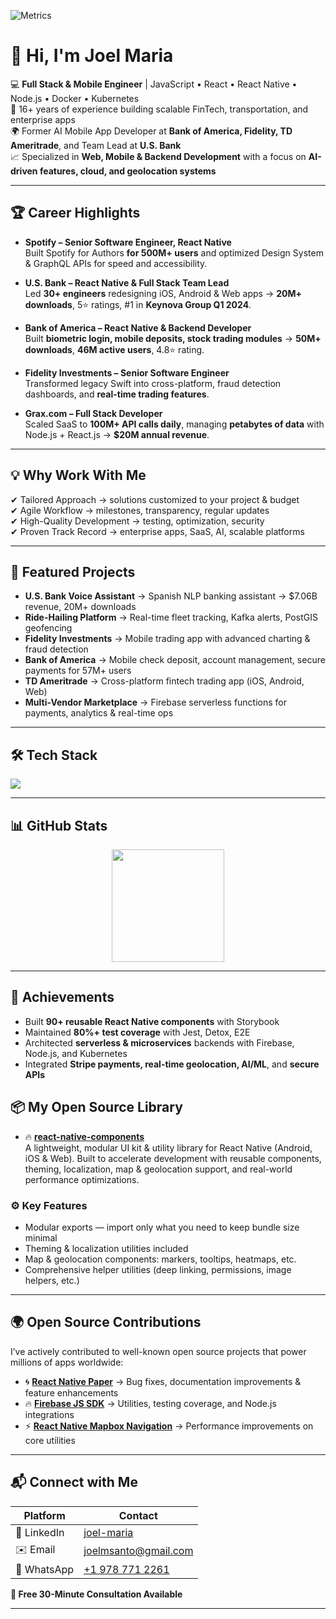 ![Metrics](https://metrics.lecoq.io/jmstechnologiesinc?template=classic&leetcode=1&languages=1&base=header%2C%20activity%2C%20community%2C%20repositories%2C%20metadata&base.indepth=false&base.hireable=false&base.skip=false&languages=false&languages.limit=8&languages.threshold=0%25&languages.other=false&languages.colors=github&languages.aliases=react%2C%20react%20native%2C%20javascript&languages.sections=most-used&languages.indepth=false&languages.analysis.timeout=15&languages.analysis.timeout.repositories=7.5&languages.categories=markup%2C%20programming&languages.recent.categories=markup%2C%20programming&languages.recent.load=300&languages.recent.days=14&leetcode=false&leetcode.user=.user.login&leetcode.sections=solved&leetcode.limit.skills=13&leetcode.limit.recent=2&config.timezone=America%2FSanto_Domingo)

# 👋 Hi, I'm Joel Maria

💻 **Full Stack & Mobile Engineer** | JavaScript • React • React Native • Node.js • Docker • Kubernetes  
🚀 16+ years of experience building scalable FinTech, transportation, and enterprise apps  
🌍 Former AI Mobile App Developer at **Bank of America, Fidelity, TD Ameritrade**, and Team Lead at **U.S. Bank**  
📈 Specialized in **Web, Mobile & Backend Development** with a focus on **AI-driven features, cloud, and geolocation systems**  

---

## 🏆 Career Highlights
- **Spotify – Senior Software Engineer, React Native**  
  Built Spotify for Authors **for 500M+ users** and optimized Design System & GraphQL APIs for speed and accessibility.

- **U.S. Bank – React Native & Full Stack Team Lead**  
  Led **30+ engineers** redesigning iOS, Android & Web apps → **20M+ downloads**, 5⭐ ratings, #1 in **Keynova Group Q1 2024**.  

- **Bank of America – React Native & Backend Developer**  
  Built **biometric login, mobile deposits, stock trading modules** → **50M+ downloads**, **46M active users**, 4.8⭐ rating.  

- **Fidelity Investments – Senior Software Engineer**  
  Transformed legacy Swift into cross-platform, fraud detection dashboards, and **real-time trading features**.  

- **Grax.com – Full Stack Developer**  
  Scaled SaaS to **100M+ API calls daily**, managing **petabytes of data** with Node.js + React.js → **$20M annual revenue**.  

---

## 💡 Why Work With Me
✔ Tailored Approach → solutions customized to your project & budget  
✔ Agile Workflow → milestones, transparency, regular updates  
✔ High-Quality Development → testing, optimization, security  
✔ Proven Track Record → enterprise apps, SaaS, AI, scalable platforms  

---

## 🚀 Featured Projects
- **U.S. Bank Voice Assistant** → Spanish NLP banking assistant → $7.06B revenue, 20M+ downloads  
- **Ride-Hailing Platform** → Real-time fleet tracking, Kafka alerts, PostGIS geofencing  
- **Fidelity Investments** → Mobile trading app with advanced charting & fraud detection  
- **Bank of America** → Mobile check deposit, account management, secure payments for 57M+ users  
- **TD Ameritrade** → Cross-platform fintech trading app (iOS, Android, Web)  
- **Multi-Vendor Marketplace** → Firebase serverless functions for payments, analytics & real-time ops  

---

## 🛠️ Tech Stack
<p>
  <img src="https://skillicons.dev/icons?i=react,nodejs,ts,js,kafka,php,laravel,firebase,python,django,graphql,postgres,mongodb,docker,kubernetes,redis,git,aws,gcp,redux,webpack,wordpress,androidstudio,babel,bootstrap,css,html,figma,mysql,supabase" />
</p>

---

## 📊 GitHub Stats

<p align="center">
  <img height="180" src="https://github-readme-stats.vercel.app/api?username=joelmsanto&show_icons=true&theme=radical&count_private=true&hide=stars" />
</p>

---

## 🏅 Achievements
- Built **90+ reusable React Native components** with Storybook  
- Maintained **80%+ test coverage** with Jest, Detox, E2E  
- Architected **serverless & microservices** backends with Firebase, Node.js, and Kubernetes  
- Integrated **Stripe payments, real-time geolocation, AI/ML**, and **secure APIs**  


## 📦 My Open Source Library

- 🔥 **[react-native-components](https://github.com/jmstechnologiesinc/react-native-components)**  
A lightweight, modular UI kit & utility library for React Native (Android, iOS & Web). Built to accelerate development with reusable components, theming, localization, map & geolocation support, and real-world performance optimizations.

### ⚙️ Key Features
- Modular exports — import only what you need to keep bundle size minimal
- Theming & localization utilities included 
- Map & geolocation components: markers, tooltips, heatmaps, etc.
- Comprehensive helper utilities (deep linking, permissions, image helpers, etc.) 
---

## 🌍 Open Source Contributions

I’ve actively contributed to well-known open source projects that power millions of apps worldwide:

- 🌀 **[React Native Paper](https://github.com/jmstechnologiesinc/react-native-paper)** → Bug fixes, documentation improvements & feature enhancements  
- 🔥 **[Firebase JS SDK](https://github.com/firebase/firebase-js-sdk)** → Utilities, testing coverage, and Node.js integrations  
- ⚡ **[React Native Mapbox Navigation](https://github.com/jmstechnologiesinc/react-native-mapbox-navigation)** → Performance improvements on core utilities  
---


## 📬 Connect with Me  

| Platform   | Contact |
|------------|---------|
| 🔗 LinkedIn | [joel-maria](https://www.linkedin.com/in/joel-maria-960a7820/) |
| ✉️ Email    | [joelmsanto@gmail.com](mailto:joelmsanto@gmail.com) |
| 📱 WhatsApp | [+1 978 771 2261](https://wa.me/19787712261) |

**🎯 Free 30-Minute Consultation Available**

---


